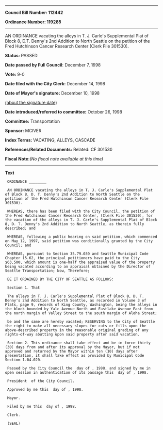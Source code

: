 

********

**Council Bill Number: 112442**
   
**Ordinance Number: 119285**
********

 AN ORDINANCE vacating the alleys in T. J. Carle's Supplemental Plat of Block 8, D.T. Denny's 2nd Addition to North Seattle on the petition of the Fred Hutchinson Cancer Research Center (Clerk File 301530).

**Status:** PASSED
   
**Date passed by Full Council:** December 7, 1998
   
**Vote:** 9-0
   
**Date filed with the City Clerk:** December 14, 1998
   
**Date of Mayor's signature:** December 10, 1998
   
[(about the signature date)](/~public/approvaldate.htm)
   
   
   
**Date introduced/referred to committee:** October 26, 1998
   
**Committee:** Transportation
   
**Sponsor:** MCIVER
   
   
**Index Terms:** VACATING, ALLEYS, CASCADE

**References/Related Documents:** Related: CF 301530

**Fiscal Note:**_(No fiscal note available at this time)_

********

**Text**
   
```
 ORDINANCE ________

 AN ORDINANCE vacating the alleys in T. J. Carle's Supplemental Plat of Block 8, D. T. Denny's 2nd Addition to North Seattle on the petition of the Fred Hutchinson Cancer Research Center (Clerk File 301530).

 WHEREAS, there has been filed with the City Council, the petition of the Fred Hutchinson Cancer Research Center, (Clerk File 301530), for the vacation of the alleys in T. J. Carle's Supplemental Plat of Block 8, D. T. Denny's 2nd Addition to North Seattle, as therein fully described; and

 WHEREAS, following a public hearing on said petition, which commenced on May 12, 1997, said petition was conditionally granted by the City Council; and

 WHEREAS, pursuant to Section 35.79.030 and Seattle Municipal Code Chapter 15.62, the principal petitioners have paid to the City $63,500, which amount is one-half the appraised value of the property being vacated according to an appraisal obtained by the Director of Seattle Transportation; Now, Therefore;

 BE IT ORDAINED BY THE CITY OF SEATTLE AS FOLLOWS:

 Section 1. That

 The alleys in T. J. Carle's Supplemental Plat of Block 8, D. T. Denny's 2nd Addition to North Seattle, as recorded in Volume 3 of Plats, page 9, records of King County, Washington, being the alleys in the block bounded by Yale Avenue North and Eastlake Avenue East from the north margin of Valley Street to the south margin of Aloha Street;

 be and the same are hereby vacated; RESERVING to the City of Seattle the right to make all necessary slopes for cuts or fills upon the above-described property in the reasonable original grading of any rights-of-way abutting upon said property after said vacation.

 Section 2. This ordinance shall take effect and be in force thirty (30) days from and after its approval by the Mayor, but if not approved and returned by the Mayor within ten (10) days after presentation, it shall take effect as provided by Municipal Code Section 1.04.020.

 Passed by the City Council the  day of , 1998, and signed by me in open session in authentication of its passage this  day of , 1998.

 President  of the City Council.

 Approved by me this  day of , 1998.

 Mayor.

 Filed by me this  day of , 1998.

 Clerk.

 (SEAL)

```
